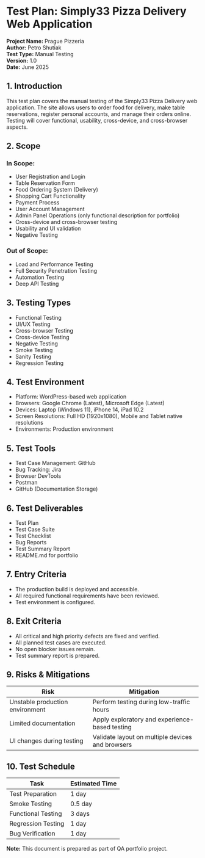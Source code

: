 
# Test Plan: Simply33 Pizza Delivery Web Application

**Project Name:** Prague Pizzeria   
**Author:** Petro Shutiak  
**Test Type:** Manual Testing  
**Version:** 1.0  
**Date:** June 2025

## 1. Introduction

This test plan covers the manual testing of the Simply33 Pizza Delivery web application. The site allows users to order food for delivery, make table reservations, register personal accounts, and manage their orders online. Testing will cover functional, usability, cross-device, and cross-browser aspects.

## 2. Scope

### In Scope:
- User Registration and Login
- Table Reservation Form
- Food Ordering System (Delivery)
- Shopping Cart Functionality
- Payment Process
- User Account Management
- Admin Panel Operations (only functional description for portfolio)
- Cross-device and cross-browser testing
- Usability and UI validation
- Negative Testing

### Out of Scope:
- Load and Performance Testing
- Full Security Penetration Testing
- Automation Testing
- Deep API Testing

## 3. Testing Types

- Functional Testing
- UI/UX Testing
- Cross-browser Testing
- Cross-device Testing
- Negative Testing
- Smoke Testing
- Sanity Testing
- Regression Testing

## 4. Test Environment

- Platform: WordPress-based web application
- Browsers: Google Chrome (Latest), Microsoft Edge (Latest)
- Devices: Laptop (Windows 11), iPhone 14, iPad 10.2
- Screen Resolutions: Full HD (1920x1080), Mobile and Tablet native resolutions
- Environments: Production environment

## 5. Test Tools

- Test Case Management: GitHub
- Bug Tracking: Jira
- Browser DevTools
- Postman
- GitHub (Documentation Storage)

## 6. Test Deliverables

- Test Plan
- Test Case Suite
- Test Checklist
- Bug Reports
- Test Summary Report
- README.md for portfolio

## 7. Entry Criteria

- The production build is deployed and accessible.
- All required functional requirements have been reviewed.
- Test environment is configured.

## 8. Exit Criteria

- All critical and high priority defects are fixed and verified.
- All planned test cases are executed.
- No open blocker issues remain.
- Test summary report is prepared.

## 9. Risks & Mitigations

| Risk | Mitigation |
|------|-------------|
| Unstable production environment | Perform testing during low-traffic hours |
| Limited documentation | Apply exploratory and experience-based testing |
| UI changes during testing | Validate layout on multiple devices and browsers |

## 10. Test Schedule

| Task | Estimated Time |
|------|----------------|
| Test Preparation | 1 day |
| Smoke Testing | 0.5 day |
| Functional Testing | 3 days |
| Regression Testing | 1 day |
| Bug Verification | 1 day |

**Note:** This document is prepared as part of QA portfolio project.
